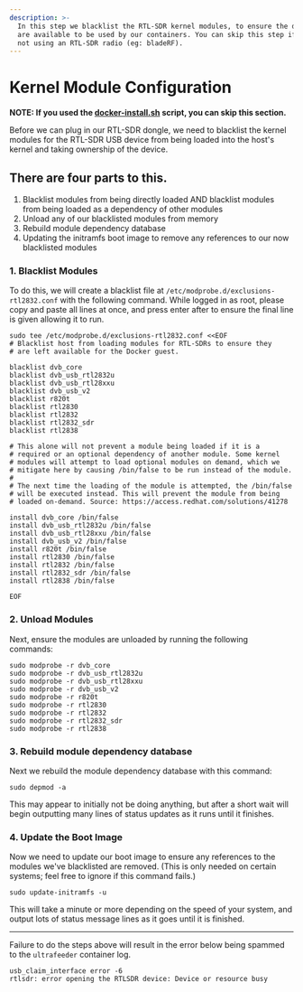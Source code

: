 ```yaml
---
description: >-
  In this step we blacklist the RTL-SDR kernel modules, to ensure the devices
  are available to be used by our containers. You can skip this step if you're
  not using an RTL-SDR radio (eg: bladeRF).
---
```


# Kernel Module Configuration

**NOTE: If you used the [docker-install.sh](https://github.com/sdr-enthusiasts/docker-install) script, you can skip this section.**

Before we can plug in our RTL-SDR dongle, we need to blacklist the kernel modules for the RTL-SDR USB device from being loaded into the host's kernel and taking ownership of the device.

## **There are four parts to this.**

1. Blacklist modules from being directly loaded AND blacklist modules from being loaded as a dependency of other modules
1. Unload any of our blacklisted modules from memory
1. Rebuild module dependency database
1. Updating the initramfs boot image to remove any references to our now blacklisted modules

### 1. Blacklist Modules

To do this, we will create a blacklist file at `/etc/modprobe.d/exclusions-rtl2832.conf` with the following command. While logged in as root, please copy and paste all lines at once, and press enter after to ensure the final line is given allowing it to run.

```shell
sudo tee /etc/modprobe.d/exclusions-rtl2832.conf <<EOF
# Blacklist host from loading modules for RTL-SDRs to ensure they
# are left available for the Docker guest.

blacklist dvb_core
blacklist dvb_usb_rtl2832u
blacklist dvb_usb_rtl28xxu
blacklist dvb_usb_v2
blacklist r820t
blacklist rtl2830
blacklist rtl2832
blacklist rtl2832_sdr
blacklist rtl2838

# This alone will not prevent a module being loaded if it is a
# required or an optional dependency of another module. Some kernel
# modules will attempt to load optional modules on demand, which we
# mitigate here by causing /bin/false to be run instead of the module.
#
# The next time the loading of the module is attempted, the /bin/false
# will be executed instead. This will prevent the module from being
# loaded on-demand. Source: https://access.redhat.com/solutions/41278

install dvb_core /bin/false
install dvb_usb_rtl2832u /bin/false
install dvb_usb_rtl28xxu /bin/false
install dvb_usb_v2 /bin/false
install r820t /bin/false
install rtl2830 /bin/false
install rtl2832 /bin/false
install rtl2832_sdr /bin/false
install rtl2838 /bin/false

EOF
```

### 2. Unload Modules

Next, ensure the modules are unloaded by running the following commands:

```shell
sudo modprobe -r dvb_core
sudo modprobe -r dvb_usb_rtl2832u
sudo modprobe -r dvb_usb_rtl28xxu
sudo modprobe -r dvb_usb_v2
sudo modprobe -r r820t
sudo modprobe -r rtl2830
sudo modprobe -r rtl2832
sudo modprobe -r rtl2832_sdr
sudo modprobe -r rtl2838
```

### 3. Rebuild module dependency database

Next we rebuild the module dependency database with this command:

```shell
sudo depmod -a
```

This may appear to initially not be doing anything, but after a short wait will begin outputting many lines of status updates as it runs until it finishes.

### 4. Update the Boot Image

Now we need to update our boot image to ensure any references to the modules we've blacklisted are removed. (This is only needed on certain systems; feel free to ignore if this command fails.)

```shell
sudo update-initramfs -u
```

This will take a minute or more depending on the speed of your system, and output lots of status message lines as it goes until it is finished.

---

Failure to do the steps above will result in the error below being spammed to the `ultrafeeder` container log.

```shell
usb_claim_interface error -6
rtlsdr: error opening the RTLSDR device: Device or resource busy
```
